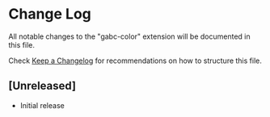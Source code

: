 # Change Log

All notable changes to the "gabc-color" extension will be documented in this file.

Check [Keep a Changelog](http://keepachangelog.com/) for recommendations on how to structure this file.

## [Unreleased]

- Initial release